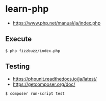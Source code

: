 # learn-php

- https://www.php.net/manual/ja/index.php

## Execute

```
$ php fizzbuzz/index.php
```

## Testing

- https://phpunit.readthedocs.io/ja/latest/
- https://getcomposer.org/doc/

```
$ composer run-script test
```
